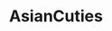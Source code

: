 ---
title: AsianCuties
crosslinks:
- ArtworkAsia
- livven
- AsianFeet
- asianfitgirls
- AsianHotties
- vmynguyen
- JpopFap
- AsianGirlsDancing
- Aikuros
- smfgp
- realasians
- RealAhegao
- cuteindonesian
- WomenWearingBelts
- EmmaWatson
- TrueFMK
- SweatyGirls
- TeenAsian
- photoshop
- Serendipity
---